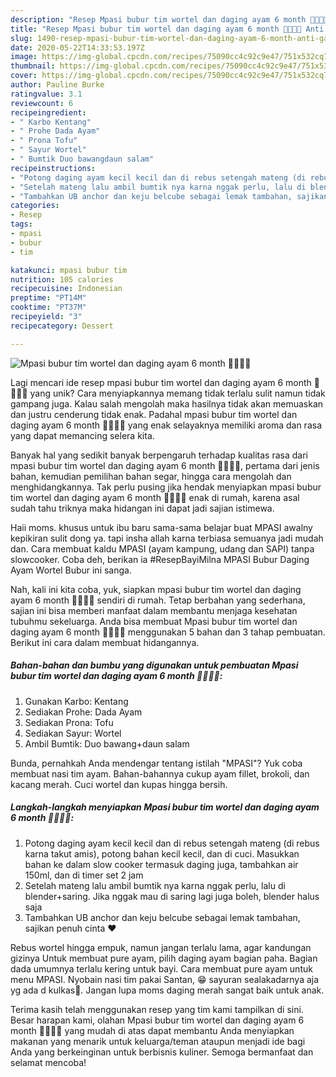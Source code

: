 ```yaml
---
description: "Resep Mpasi bubur tim wortel dan daging ayam 6 month 🌟🌟🌟🌟 Anti Gagal"
title: "Resep Mpasi bubur tim wortel dan daging ayam 6 month 🌟🌟🌟🌟 Anti Gagal"
slug: 1490-resep-mpasi-bubur-tim-wortel-dan-daging-ayam-6-month-anti-gagal
date: 2020-05-22T14:33:53.197Z
image: https://img-global.cpcdn.com/recipes/75090cc4c92c9e47/751x532cq70/mpasi-bubur-tim-wortel-dan-daging-ayam-6-month-🌟🌟🌟🌟-foto-resep-utama.jpg
thumbnail: https://img-global.cpcdn.com/recipes/75090cc4c92c9e47/751x532cq70/mpasi-bubur-tim-wortel-dan-daging-ayam-6-month-🌟🌟🌟🌟-foto-resep-utama.jpg
cover: https://img-global.cpcdn.com/recipes/75090cc4c92c9e47/751x532cq70/mpasi-bubur-tim-wortel-dan-daging-ayam-6-month-🌟🌟🌟🌟-foto-resep-utama.jpg
author: Pauline Burke
ratingvalue: 3.1
reviewcount: 6
recipeingredient:
- " Karbo Kentang"
- " Prohe Dada Ayam"
- " Prona Tofu"
- " Sayur Wortel"
- " Bumtik Duo bawangdaun salam"
recipeinstructions:
- "Potong daging ayam kecil kecil dan di rebus setengah mateng (di rebus karna takut amis), potong bahan kecil kecil, dan di cuci. Masukkan bahan ke dalam slow cooker termasuk daging juga, tambahkan air 150ml, dan di timer set 2 jam"
- "Setelah mateng lalu ambil bumtik nya karna nggak perlu, lalu di blender+saring. Jika nggak mau di saring lagi juga boleh, blender halus saja"
- "Tambahkan UB anchor dan keju belcube sebagai lemak tambahan, sajikan penuh cinta ❤️"
categories:
- Resep
tags:
- mpasi
- bubur
- tim

katakunci: mpasi bubur tim 
nutrition: 105 calories
recipecuisine: Indonesian
preptime: "PT14M"
cooktime: "PT37M"
recipeyield: "3"
recipecategory: Dessert

---
```



![Mpasi bubur tim wortel dan daging ayam 6 month 🌟🌟🌟🌟](https://img-global.cpcdn.com/recipes/75090cc4c92c9e47/751x532cq70/mpasi-bubur-tim-wortel-dan-daging-ayam-6-month-🌟🌟🌟🌟-foto-resep-utama.jpg)

Lagi mencari ide resep mpasi bubur tim wortel dan daging ayam 6 month 🌟🌟🌟🌟 yang unik? Cara menyiapkannya memang tidak terlalu sulit namun tidak gampang juga. Kalau salah mengolah maka hasilnya tidak akan memuaskan dan justru cenderung tidak enak. Padahal mpasi bubur tim wortel dan daging ayam 6 month 🌟🌟🌟🌟 yang enak selayaknya memiliki aroma dan rasa yang dapat memancing selera kita.

Banyak hal yang sedikit banyak berpengaruh terhadap kualitas rasa dari mpasi bubur tim wortel dan daging ayam 6 month 🌟🌟🌟🌟, pertama dari jenis bahan, kemudian pemilihan bahan segar, hingga cara mengolah dan menghidangkannya. Tak perlu pusing jika hendak menyiapkan mpasi bubur tim wortel dan daging ayam 6 month 🌟🌟🌟🌟 enak di rumah, karena asal sudah tahu triknya maka hidangan ini dapat jadi sajian istimewa.

Haii moms. khusus untuk ibu baru sama-sama belajar buat MPASI awalny kepikiran sulit dong ya. tapi insha allah karna terbiasa semuanya jadi mudah dan. Cara membuat kaldu MPASI (ayam kampung, udang dan SAPI) tanpa slowcooker. Coba deh, berikan ia #ResepBayiMilna MPASI Bubur Daging Ayam Wortel Bubur ini sanga.


Nah, kali ini kita coba, yuk, siapkan mpasi bubur tim wortel dan daging ayam 6 month 🌟🌟🌟🌟 sendiri di rumah. Tetap berbahan yang sederhana, sajian ini bisa memberi manfaat dalam membantu menjaga kesehatan tubuhmu sekeluarga. Anda bisa membuat Mpasi bubur tim wortel dan daging ayam 6 month 🌟🌟🌟🌟 menggunakan 5 bahan dan 3 tahap pembuatan. Berikut ini cara dalam membuat hidangannya.

<!--inarticleads1-->

##### Bahan-bahan dan bumbu yang digunakan untuk pembuatan Mpasi bubur tim wortel dan daging ayam 6 month 🌟🌟🌟🌟:

1. Gunakan  Karbo: Kentang
1. Sediakan  Prohe: Dada Ayam
1. Sediakan  Prona: Tofu
1. Sediakan  Sayur: Wortel
1. Ambil  Bumtik: Duo bawang+daun salam


Bunda, pernahkah Anda mendengar tentang istilah &#34;MPASI&#34;? Yuk coba membuat nasi tim ayam. Bahan-bahannya cukup ayam fillet, brokoli, dan kacang merah. Cuci wortel dan kupas hingga bersih. 

<!--inarticleads2-->

##### Langkah-langkah menyiapkan Mpasi bubur tim wortel dan daging ayam 6 month 🌟🌟🌟🌟:

1. Potong daging ayam kecil kecil dan di rebus setengah mateng (di rebus karna takut amis), potong bahan kecil kecil, dan di cuci. Masukkan bahan ke dalam slow cooker termasuk daging juga, tambahkan air 150ml, dan di timer set 2 jam
1. Setelah mateng lalu ambil bumtik nya karna nggak perlu, lalu di blender+saring. Jika nggak mau di saring lagi juga boleh, blender halus saja
1. Tambahkan UB anchor dan keju belcube sebagai lemak tambahan, sajikan penuh cinta ❤️


Rebus wortel hingga empuk, namun jangan terlalu lama, agar kandungan gizinya Untuk membuat pure ayam, pilih daging ayam bagian paha. Bagian dada umumnya terlalu kering untuk bayi. Cara membuat pure ayam untuk menu MPASI. Nyobain nasi tim pakai Santan, 😁 sayuran sealakadarnya aja yg ada d kulkas💃. Jangan lupa moms daging merah sangat baik untuk anak. 

Terima kasih telah menggunakan resep yang tim kami tampilkan di sini. Besar harapan kami, olahan Mpasi bubur tim wortel dan daging ayam 6 month 🌟🌟🌟🌟 yang mudah di atas dapat membantu Anda menyiapkan makanan yang menarik untuk keluarga/teman ataupun menjadi ide bagi Anda yang berkeinginan untuk berbisnis kuliner. Semoga bermanfaat dan selamat mencoba!

